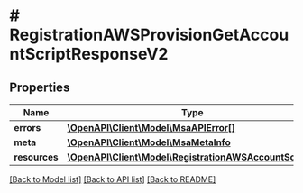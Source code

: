 # # RegistrationAWSProvisionGetAccountScriptResponseV2

## Properties

Name | Type | Description | Notes
------------ | ------------- | ------------- | -------------
**errors** | [**\OpenAPI\Client\Model\MsaAPIError[]**](MsaAPIError.md) |  |
**meta** | [**\OpenAPI\Client\Model\MsaMetaInfo**](MsaMetaInfo.md) |  |
**resources** | [**\OpenAPI\Client\Model\RegistrationAWSAccountScript[]**](RegistrationAWSAccountScript.md) |  |

[[Back to Model list]](../../README.md#models) [[Back to API list]](../../README.md#endpoints) [[Back to README]](../../README.md)
